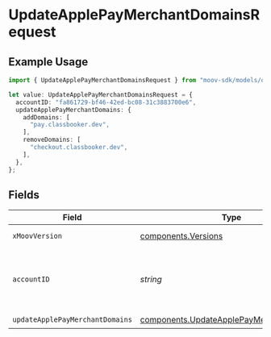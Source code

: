 # UpdateApplePayMerchantDomainsRequest

## Example Usage

```typescript
import { UpdateApplePayMerchantDomainsRequest } from "moov-sdk/models/operations";

let value: UpdateApplePayMerchantDomainsRequest = {
  accountID: "fa861729-bf46-42ed-bc08-31c3883700e6",
  updateApplePayMerchantDomains: {
    addDomains: [
      "pay.classbooker.dev",
    ],
    removeDomains: [
      "checkout.classbooker.dev",
    ],
  },
};
```

## Fields

| Field                                                                                                | Type                                                                                                 | Required                                                                                             | Description                                                                                          |
| ---------------------------------------------------------------------------------------------------- | ---------------------------------------------------------------------------------------------------- | ---------------------------------------------------------------------------------------------------- | ---------------------------------------------------------------------------------------------------- |
| `xMoovVersion`                                                                                       | [components.Versions](../../models/components/versions.md)                                           | :heavy_minus_sign:                                                                                   | Specify an API version.                                                                              |
| `accountID`                                                                                          | *string*                                                                                             | :heavy_check_mark:                                                                                   | ID of the Moov account representing the merchant.                                                    |
| `updateApplePayMerchantDomains`                                                                      | [components.UpdateApplePayMerchantDomains](../../models/components/updateapplepaymerchantdomains.md) | :heavy_check_mark:                                                                                   | N/A                                                                                                  |